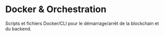 # Docker & Orchestration

Scripts et fichiers Docker/CLI pour le démarrage/arrêt de la blockchain et du backend.
